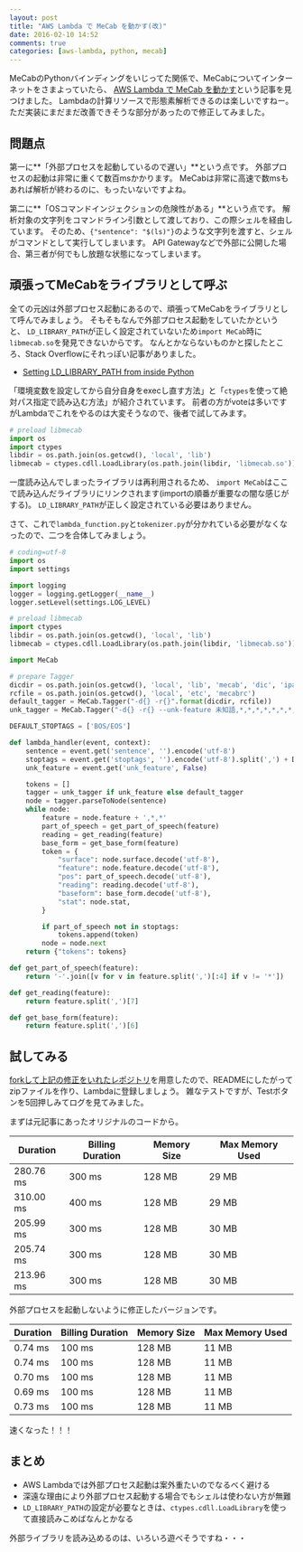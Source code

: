 ```yaml
---
layout: post
title: "AWS Lambda で MeCab を動かす(改)"
date: 2016-02-10 14:52
comments: true
categories: [aws-lambda, python, mecab]
---
```


MeCabのPythonバインディングをいじってた関係で、MeCabについてインターネットをさまよっていたら、
[AWS Lambda で MeCab を動かす](http://dev.classmethod.jp/cloud/aws-lambda-with-mecab/)という記事を見つけました。
Lambdaの計算リソースで形態素解析できるのは楽しいですねー。
ただ実装にまだまだ改善できそうな部分があったので修正してみました。


<!-- More -->

## 問題点

第一に**「外部プロセスを起動しているので遅い」**という点です。
外部プロセスの起動は非常に重くて数百msかかります。
MeCabは非常に高速で数msもあれば解析が終わるのに、もったいないですよね。

第二に**「OSコマンドインジェクションの危険性がある」**という点です。
解析対象の文字列をコマンドライン引数として渡しており、この際シェルを経由しています。
そのため、`{"sentence": "$(ls)"}`のような文字列を渡すと、シェルがコマンドとして実行してしまいます。
API Gatewayなどで外部に公開した場合、第三者が何でもし放題な状態になってしまいます。


## 頑張ってMeCabをライブラリとして呼ぶ

全ての元凶は外部プロセス起動にあるので、頑張ってMeCabをライブラリとして呼んでみましょう。
そもそもなんで外部プロセス起動をしていたかというと、
`LD_LIBRARY_PATH`が正しく設定されていないため`import MeCab`時に`libmecab.so`を発見できないからです。
なんとかならないものかと探したところ、Stack Overflowにそれっぽい記事がありました。

- [Setting LD_LIBRARY_PATH from inside Python](http://stackoverflow.com/questions/6543847/setting-ld-library-path-from-inside-python)

「環境変数を設定してから自分自身をexecし直す方法」と「`ctypes`を使って絶対パス指定で読み込む方法」が紹介されています。
前者の方がvoteは多いですがLambdaでこれをやるのは大変そうなので、後者で試してみます。

``` python lambda_function.py
# preload libmecab
import os
import ctypes
libdir = os.path.join(os.getcwd(), 'local', 'lib')
libmecab = ctypes.cdll.LoadLibrary(os.path.join(libdir, 'libmecab.so'))
```

一度読み込んでしまったライブラリは再利用されるため、
`import MeCab`はここで読み込んだライブラリにリンクされます(importの順番が重要なの闇な感じがする)。
`LD_LIBRARY_PATH`が正しく設定されている必要はありません。

さて、これで`lambda_function.py`と`tokenizer.py`が分かれている必要がなくなったので、二つを合体してみましょう。

``` python lambda_function.py
# coding=utf-8
import os
import settings

import logging
logger = logging.getLogger(__name__)
logger.setLevel(settings.LOG_LEVEL)

# preload libmecab
import ctypes
libdir = os.path.join(os.getcwd(), 'local', 'lib')
libmecab = ctypes.cdll.LoadLibrary(os.path.join(libdir, 'libmecab.so'))

import MeCab

# prepare Tagger
dicdir = os.path.join(os.getcwd(), 'local', 'lib', 'mecab', 'dic', 'ipadic')
rcfile = os.path.join(os.getcwd(), 'local', 'etc', 'mecabrc')
default_tagger = MeCab.Tagger("-d{} -r{}".format(dicdir, rcfile))
unk_tagger = MeCab.Tagger("-d{} -r{} --unk-feature 未知語,*,*,*,*,*,*,*,*".format(dicdir, rcfile))

DEFAULT_STOPTAGS = ['BOS/EOS']

def lambda_handler(event, context):
    sentence = event.get('sentence', '').encode('utf-8')
    stoptags = event.get('stoptags', '').encode('utf-8').split(',') + DEFAULT_STOPTAGS
    unk_feature = event.get('unk_feature', False)

    tokens = []
    tagger = unk_tagger if unk_feature else default_tagger
    node = tagger.parseToNode(sentence)
    while node:
        feature = node.feature + ',*,*'
        part_of_speech = get_part_of_speech(feature)
        reading = get_reading(feature)
        base_form = get_base_form(feature)
        token = {
            "surface": node.surface.decode('utf-8'),
            "feature": node.feature.decode('utf-8'),
            "pos": part_of_speech.decode('utf-8'),
            "reading": reading.decode('utf-8'),
            "baseform": base_form.decode('utf-8'),
            "stat": node.stat,
        }

        if part_of_speech not in stoptags:
            tokens.append(token)
        node = node.next
    return {"tokens": tokens}

def get_part_of_speech(feature):
    return '-'.join([v for v in feature.split(',')[:4] if v != '*'])

def get_reading(feature):
    return feature.split(',')[7]

def get_base_form(feature):
    return feature.split(',')[6]
```


## 試してみる

[forkして上記の修正をいれたレポジトリ](https://github.com/shogo82148/aws-lambda-ja-tokenizer)を用意したので、READMEにしたがってzipファイルを作り、Lambdaに登録しましょう。
雑なテストですが、Testボタンを5回押しみてログを見てみました。

まずは元記事にあったオリジナルのコードから。

| Duration | Billing Duration | Memory Size | Max Memory Used |
|---|---|---|---|
| 280.76 ms | 300 ms | 128 MB | 29 MB |
| 310.00 ms | 400 ms | 128 MB | 29 MB |
| 205.99 ms | 300 ms | 128 MB | 30 MB |
| 205.74 ms | 300 ms | 128 MB | 30 MB |
| 213.96 ms | 300 ms | 128 MB | 30 MB |

外部プロセスを起動しないように修正したバージョンです。

| Duration | Billing Duration | Memory Size | Max Memory Used |
|---|---|---|---|
| 0.74 ms | 100 ms | 128 MB | 11 MB |
| 0.74 ms | 100 ms | 128 MB | 11 MB |
| 0.70 ms | 100 ms | 128 MB | 11 MB |
| 0.69 ms | 100 ms | 128 MB | 11 MB |
| 0.73 ms | 100 ms | 128 MB | 11 MB |

速くなった！！！


## まとめ

- AWS Lambdaでは外部プロセス起動は案外重たいのでなるべく避ける
- 深遠な理由により外部プロセス起動する場合でもシェルは使わない方が無難
- `LD_LIBRARY_PATH`の設定が必要なときは、`ctypes.cdll.LoadLibrary`を使って直接読みこめばなんとかなる

外部ライブラリを読み込めるのは、いろいろ遊べそうですね・・・
